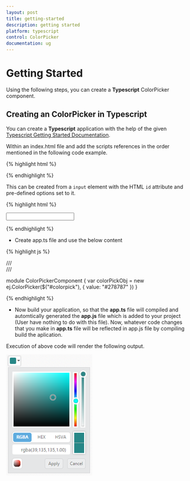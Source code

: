 ```yaml
---
layout: post
title: getting-started
description: getting started
platform: typescript
control: ColorPicker
documentation: ug
---
```


# Getting Started


Using the following steps, you can create a **Typescript** ColorPicker component.

## Creating an ColorPicker in Typescript


You can create a **Typescript** application with the help of the given [Typescript Getting Started Documentation](https://help.syncfusion.com/js/typescript).

 Within an index.html file and add the scripts references in the order mentioned in the following code example.

{% highlight html %}

<!DOCTYPE html>
<html>
<head>
<title>Typescript Application</title>
<link href="http://cdn.syncfusion.com/**{{**site.releaseversion**}}**/js/web/flat-azure/ej.web.all.min.css" rel="stylesheet" />
<script src="https://code.jquery.com/jquery-3.0.0.min.js"></script>
<script src="http://cdn.syncfusion.com/**{{**site.releaseversion**}}**/js/web/ej.web.all.min.js" type="text/javascript"></script>

</head>
<body>
<!--Add ColorPicker sample  here-->
</body>
</html>


{% endhighlight %}



This can be created from a `input` element with the HTML `id` attribute and pre-defined options set to it.


{% highlight html %}

<input id="colorpick" type="text" />
<script src="app.js"></script>

{% endhighlight %}



* Create app.ts file and use the below content



{% highlight js %}

/// <reference path="jquery.d.ts" />  
/// <reference path="ej.web.all.d.ts" />

module ColorPickerComponent {
    var colorPickObj = new ej.ColorPicker($("#colorpick"), {
            value: "#278787"
        })
}

{% endhighlight %}


* Now build your application, so that the **app.ts** file will compiled and automtically generated the **app.js** file which is added to your project (User have nothing to do with this file). Now, whatever code changes that you make in **app.ts** file will be reflected in app.js file by compiling     build the aplication.


Execution of above code will render the following output.

![](getting-started_images/getting-started_img1.png)

